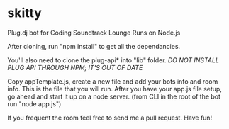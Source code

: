 skitty
======

Plug.dj bot for Coding Soundtrack Lounge
Runs on Node.js

After cloning, run "npm install" to get all the dependancies.

You'll also need to clone the plug-api* into "lib" folder.
*DO NOT INSTALL PLUG API THROUGH NPM; IT'S OUT OF DATE*

Copy appTemplate.js, create a new file and add your bots info and room info. This is the file that you will run.
After you have your app.js file setup, go ahead and start it up on a node server. (from CLI in the root of the bot run "node app.js")

If you frequent the room feel free to send me a pull request.
Have fun!
